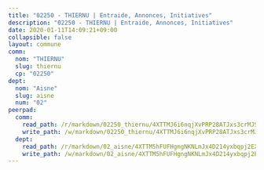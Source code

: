 ```yaml
---
title: "02250 - THIERNU | Entraide, Annonces, Initiatives"
description: "02250 - THIERNU | Entraide, Annonces, Initiatives"
date: 2020-01-11T14:09:21+09:00
collapsible: false
layout: commune
comm:
  nom: "THIERNU"
  slug: thiernu
  cp: "02250"
dept:
  nom: "Aisne"
  slug: aisne
  num: "02"
peerpad:
  comm:
    read_path: /r/markdown/02250_thiernu/4XTTMJ6i6nqjXvPRP28ATJxs3crMJSqm91q9tn82EAJG1WsNX
    write_path: /w/markdown/02250_thiernu/4XTTMJ6i6nqjXvPRP28ATJxs3crMJSqm91q9tn82EAJG1WsNX-K3TgUPyYR8D6JjMJYGz2jPzVYPhNkAe9AXpbCXCYgA4p1ZPfsSvGmLhHom6kbJFG68o9bhHih3FCvMqgt8k1ZsDGXiUKxjuimQXqK2UxbhuACM7pwf8qrWERTsus9PzGx87nWjnX
  dept:
    read_path: /r/markdown/02_aisne/4XTTM5hFUFHgngNKNLmJx4D214yxbqpj2EXK5CBjZ5LZF3zAf
    write_path: /w/markdown/02_aisne/4XTTM5hFUFHgngNKNLmJx4D214yxbqpj2EXK5CBjZ5LZF3zAf-K3TgUfAP6D753WPagZBnpcFgyCUpnZXNhrQsKU6J8qon6wxmFCHD5kB3GMzCYyJmAGHN58p9qgKDhnEgSAuHEK3wjVXSJoUkHyn6Vb7T2aNZ2y6ez5BMkQCEQxoUkfyK9J3TXU3M
---
```


